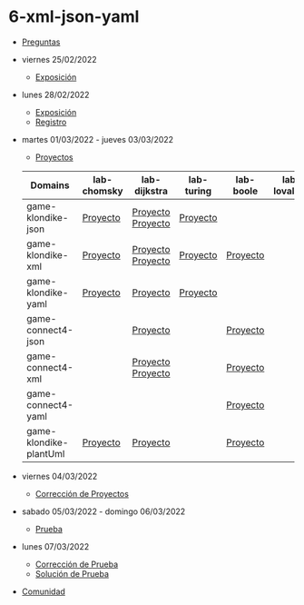 # 6-xml-json-yaml

- [Preguntas](https://escuela.it/masters/master-programacion-diseno-software/estudiantes/xml-json-yaml)
- viernes 25/02/2022
  - [Exposición](https://escuela.it/masters/master-programacion-diseno-software/estudiantes/xml-json-yaml)
- lunes 28/02/2022
  - [Exposición](https://escuela.it/masters/master-programacion-diseno-software/estudiantes/xml-json-yaml)
  - [Registro]()
- martes 01/03/2022 - jueves 03/03/2022
  - [Proyectos](https://docs.google.com/spreadsheets/d/14hve8oFvBlUe5FOkmnc_4vHKhK8_ngaVkIR0xK5-UkQ/edit?usp=sharing)
  
  |Domains|lab-chomsky|lab-dijkstra|lab-turing|lab-boole|lab-lovalace|cafeteria|
  |-------|-----------|------------|---------|------------|----------|---------|
  |game-klondike-json|[Proyecto](https://github.com/USantaTecla-ed-mpds/lab-chomsky/tree/master/tech-json/game-klondike/0.0.dataLanguages)|[Proyecto](https://github.com/USantaTecla-ed-mpds/lab-dijkstra/blob/master/tech-json/game-klondike/0.0.dataLanguages/StateInitial.json) [Proyecto](https://github.com/USantaTecla-ed-mpds/lab-dijkstra/blob/master/tech-json/game-klondike/0.0.dataLanguages/StateSecond.json)|[Proyecto](https://github.com/USantaTecla-ed-mpds/lab-turing/blob/master/tech-json/game-klondike/0.0.dataLanguages/juego%20Klondike%20JSON.txt)|    |         |[Crítica](https://github.com/USantaTecla-ed-mpds/cafeteria/tree/master/tech-json/game-klondike/0.0.dataLanguages)|
  |game-klondike-xml|[Proyecto](https://github.com/USantaTecla-ed-mpds/lab-chomsky/tree/master/tech-xml/game-klondike/0.0.dataLanguages)|[Proyecto](https://github.com/USantaTecla-ed-mpds/lab-dijkstra/blob/master/tech-xml/game-klondike/0.0.dataLanguages/Klondike_XML.xml) [Proyecto](https://github.com/USantaTecla-ed-mpds/lab-dijkstra/blob/master/tech-xml/game-klondike/0.0.dataLanguages/Klondike_XML2.xml)|[Proyecto](https://github.com/USantaTecla-ed-mpds/lab-turing/blob/master/tech-xml/game-klondike/0.0.dataLanguages/juego%20Klondike.txt)|[Proyecto](https://github.com/USantaTecla-ed-mpds/lab-boole/tree/master/tech-xml/game-klondike/0.0.dataLanguages)|            |[Crítica](https://github.com/USantaTecla-ed-mpds/cafeteria/tree/master/tech-xml/game-klondike/0.0.dataLanguages)|
  |game-klondike-yaml|[Proyecto](https://github.com/USantaTecla-ed-mpds/lab-chomsky/tree/master/tech-yaml/game-klondike/0.0.dataLanguages)|[Proyecto](https://github.com/USantaTecla-ed-mpds/lab-dijkstra/blob/master/tech-yaml/game-klondike/0.0.dataLanguages/StateSecond.yaml)|[Proyecto](https://github.com/USantaTecla-ed-mpds/lab-turing/blob/master/tech-yaml/game-klondike/0.0.dataLanguages/juego%20Klondike%20YAML.txt)|            |            |[Crítica](https://github.com/USantaTecla-ed-mpds/cafeteria/tree/master/tech-yaml/game-klondike/0.0.dataLanguages)|
  |game-connect4-json |           |[Proyecto](https://github.com/USantaTecla-ed-mpds/lab-dijkstra/blob/master/tech-json/game-connect4/0.0.dataLanguages/StateSecond.json)|         |    [Proyecto](https://github.com/USantaTecla-ed-mpds/lab-boole/tree/master/tech-json/game-connect4/0.0.dataLanguages)|        |      |
  |game-connect4-xml |           |[Proyecto](https://github.com/USantaTecla-ed-mpds/lab-dijkstra/blob/master/tech-xml/game-connect4/0.0.dataLanguages/StateInitial.xml)  [Proyecto](https://github.com/USantaTecla-ed-mpds/lab-dijkstra/blob/master/tech-xml/game-connect4/0.0.dataLanguages/StateSecond.xml)   |            |[Proyecto](https://github.com/USantaTecla-ed-mpds/lab-boole/tree/master/tech-xml/game-connect4/0.0.dataLanguages)|            |         |
  |game-connect4-yaml |           |           |            |[Proyecto](https://github.com/USantaTecla-ed-mpds/lab-boole/tree/master/tech-yaml/game-connect4/0.0.dataLanguages)|                |         |
  |game-klondike-plantUml|[Proyecto](https://github.com/USantaTecla-ed-mpds/lab-chomsky/tree/master/tech-plantuml/game-klondike/semanaActual/docs/images)|[Proyecto](https://github.com/USantaTecla-ed-mpds/lab-dijkstra/tree/master/tech-plantuml/game-klondike/semanaActual)|   |[Proyecto](https://github.com/USantaTecla-ed-mpds/lab-boole/tree/master/tech-plantuml/game-klondike/semanaActual)|            |[Critica](https://github.com/USantaTecla-ed-mpds/cafeteria/tree/master/tech-plantuml/game-klondike/criticaUltimaSemana)|
- viernes 04/03/2022
  - [Corrección de Proyectos](https://escuela.it/master-programacion-diseno-software)
- sabado 05/03/2022 - domingo 06/03/2022
  - [Prueba](https://forms.gle/EqpC9FxDqzBRPRaF9)
- lunes 07/03/2022
  - [Corrección de Prueba](https://escuela.it/master-programacion-diseno-software)
  - [Solución de Prueba](https://docs.google.com/spreadsheets/d/1BJLRxhEZZJe-FJGWYefsP-A8Lr25RH4wJkgGOS3dHfk/edit?usp=sharing)
- [Comunidad](https://app.slack.com/client/T02S3KYD464/C02TCPHJUTU)





